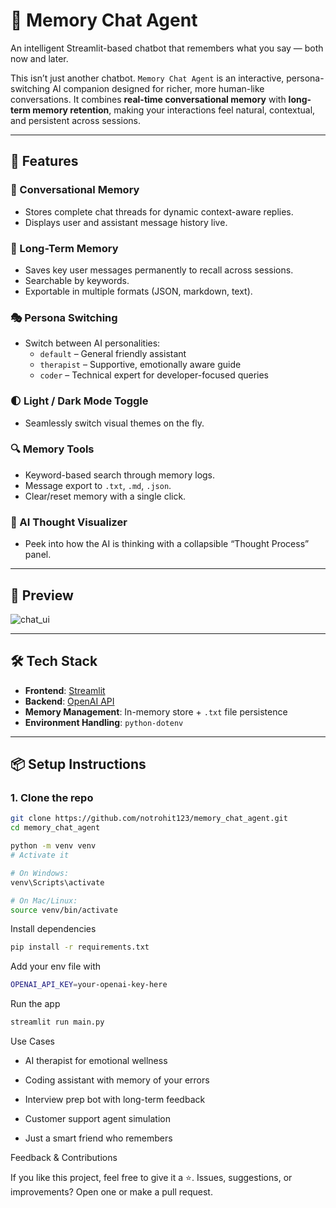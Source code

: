 # 🧠 Memory Chat Agent

An intelligent Streamlit-based chatbot that remembers what you say — both now and later.

This isn’t just another chatbot. `Memory Chat Agent` is an interactive, persona-switching AI companion designed for richer, more human-like conversations. It combines **real-time conversational memory** with **long-term memory retention**, making your interactions feel natural, contextual, and persistent across sessions.

---

## 🚀 Features

### 🔮 Conversational Memory
- Stores complete chat threads for dynamic context-aware replies.
- Displays user and assistant message history live.

### 🧠 Long-Term Memory
- Saves key user messages permanently to recall across sessions.
- Searchable by keywords.
- Exportable in multiple formats (JSON, markdown, text).

### 🎭 Persona Switching
- Switch between AI personalities:
  - `default` – General friendly assistant
  - `therapist` – Supportive, emotionally aware guide
  - `coder` – Technical expert for developer-focused queries

### 🌓 Light / Dark Mode Toggle
- Seamlessly switch visual themes on the fly.

### 🔍 Memory Tools
- Keyword-based search through memory logs.
- Message export to `.txt`, `.md`, `.json`.
- Clear/reset memory with a single click.

### 🧠 AI Thought Visualizer
- Peek into how the AI is thinking with a collapsible “Thought Process” panel.

---

## 📸 Preview

![chat_ui](assets/chat_preview.png)

---

## 🛠 Tech Stack

- **Frontend**: [Streamlit](https://streamlit.io/)
- **Backend**: [OpenAI API](https://platform.openai.com/)
- **Memory Management**: In-memory store + `.txt` file persistence
- **Environment Handling**: `python-dotenv`

---

## 📦 Setup Instructions

### 1. Clone the repo

```bash
git clone https://github.com/notrohit123/memory_chat_agent.git
cd memory_chat_agent
```

```bash
python -m venv venv
# Activate it

# On Windows:
venv\Scripts\activate

# On Mac/Linux:
source venv/bin/activate
```

Install dependencies

```bash
pip install -r requirements.txt
```


Add your env file with

```bash
OPENAI_API_KEY=your-openai-key-here
```

Run the app

```bash
streamlit run main.py
```


 Use Cases

* AI therapist for emotional wellness

* Coding assistant with memory of your errors

* Interview prep bot with long-term feedback

* Customer support agent simulation

* Just a smart friend who remembers



 Feedback & Contributions

If you like this project, feel free to give it a ⭐.
Issues, suggestions, or improvements? Open one or make a pull request.
